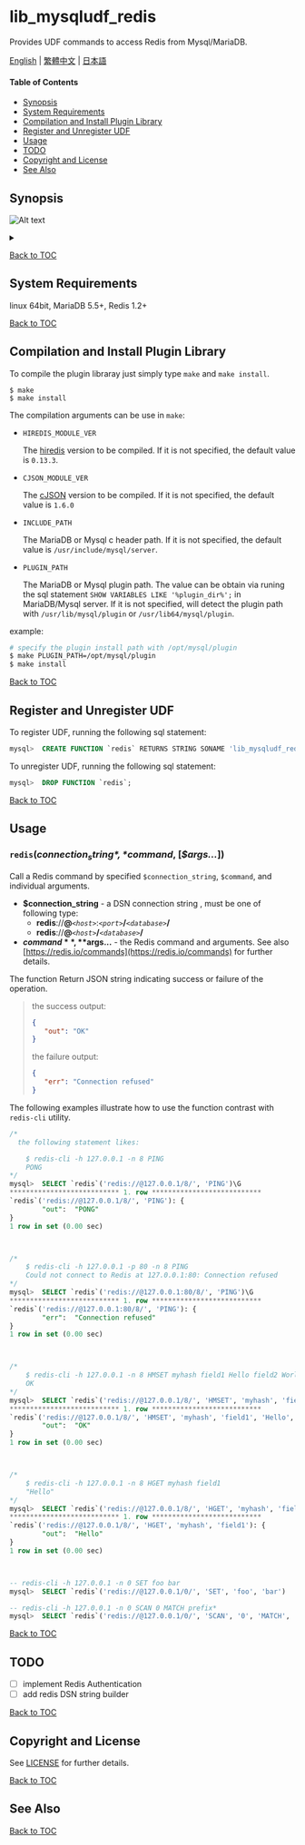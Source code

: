 lib_mysqludf_redis
==================
Provides UDF commands to access Redis from Mysql/MariaDB.

[English](README.md) | [繁體中文](README.hant.md) | [日本語](README.jp.md)


#### Table of Contents
* [Synopsis](#synopsis)
* [System Requirements](#system-requirements)
* [Compilation and Install Plugin Library](#compilation-and-install-plugin-library)
* [Register and Unregister UDF](#register-and-unregister-udf)
* [Usage](#usage)
* [TODO](#todo)
* [Copyright and License](#copyright-and-license)
* [See Also](#see-also)


Synopsis
--------
![Alt text](https://g.gravizo.com/source/figure01?https%3A%2F%2Fraw.githubusercontent.com%2FIdeonella-sakaiensis%2Flib_mysqludf_redis%2Fmaster%2FREADME.md?1)
<details>
<summary></summary>
figure01
  digraph G {
    
    rankdir = "LR";
    size ="8,8";

    edge [
        fontname = "Consolas"
        fontsize = 10
    ];
    MariaDB [
        label = "MariaDB\n(presistence)"
        shape = "box"
    ];
    Redis [
        label = "Redis\n(cached)"
        shape = "box"
    ];

    edge [
        fontcolor = "blue"
        color = "blue"
    ];
    writer;
    writer:e -> MariaDB [
        label="INSERT\nUPDATE\nDELETE"
    ];
    MariaDB -> Redis [
        label = "SET"
    ];

    edge [
        fontcolor = "red"
        color = "red"
    ];
    reader;
    reader:e -> MariaDB [
        label="SELECT"
    ];
    MariaDB -> Redis [
        label = "GET"
    ];
  }
figure01
</details>


[Back to TOC](#table-of-contents)


System Requirements
-------------------
linux 64bit, MariaDB 5.5+, Redis 1.2+

[Back to TOC](#table-of-contents)


Compilation and Install Plugin Library
--------------------------------------
To compile the plugin libraray just simply type `make` and `make install`.
```
$ make
$ make install
```
The compilation arguments can be use in `make`:
* `HIREDIS_MODULE_VER`

  The [hiredis](https://github.com/redis/hiredis) version to be compiled. If it is not specified, the default value is `0.13.3`.

* `CJSON_MODULE_VER`

  The [cJSON](https://github.com/DaveGamble/cJSON) version to be compiled. If it is not specified, the default value is `1.6.0`

* `INCLUDE_PATH`

  The MariaDB or Mysql c header path. If it is not specified, the default value is `/usr/include/mysql/server`.

* `PLUGIN_PATH`

  The MariaDB or Mysql plugin path. The value can be obtain via runing the sql statement `SHOW VARIABLES LIKE '%plugin_dir%';` in MariaDB/Mysql server. If it is not specified, will detect the plugin path with `/usr/lib/mysql/plugin` or `/usr/lib64/mysql/plugin`.

example:
```bash
# specify the plugin install path with /opt/mysql/plugin
$ make PLUGIN_PATH=/opt/mysql/plugin
$ make install
```
[Back to TOC](#table-of-contents)


Register and Unregister UDF
---------------------------
To register UDF, running the following sql statement:
```sql
mysql>  CREATE FUNCTION `redis` RETURNS STRING SONAME 'lib_mysqludf_redis.so';
```
To unregister UDF, running the following sql statement:
```sql
mysql>  DROP FUNCTION `redis`;
```

[Back to TOC](#table-of-contents)


Usage
-----
### `redis`(*$connection_string*,  *$command*,  [*$args...*])

Call a Redis command by specified `$connection_string`, `$command`, and individual arguments.

* **$connection_string** - a DSN connection string , must be one of following type:
  - **redis**://**@**_`<host>`_:_`<port>`_**/**_`<database>`_**/**
  - **redis**://**@**_`<host>`_**/**_`<database>`_**/**
* **$command**, **$args...** - the Redis command and arguments. See also [https://redis.io/commands](https://redis.io/commands) for further details.


The function Return JSON string indicating success or failure of the operation.
> the success output:
> ```json
> {
>    "out": "OK"
> }
> ```
> the failure output:
> ```json
> {
>    "err": "Connection refused"
> }
> ```

The following examples illustrate how to use the function contrast with `redis-cli` utility.
```sql
/*
  the following statement likes:

    $ redis-cli -h 127.0.0.1 -n 8 PING
    PONG
*/
mysql>  SELECT `redis`('redis://@127.0.0.1/8/', 'PING')\G
*************************** 1. row ***************************
`redis`('redis://@127.0.0.1/8/', 'PING'): {
        "out":  "PONG"
}
1 row in set (0.00 sec)



/*
    $ redis-cli -h 127.0.0.1 -p 80 -n 8 PING
    Could not connect to Redis at 127.0.0.1:80: Connection refused
*/
mysql>  SELECT `redis`('redis://@127.0.0.1:80/8/', 'PING')\G
*************************** 1. row ***************************
`redis`('redis://@127.0.0.1:80/8/', 'PING'): {
        "err":  "Connection refused"
}
1 row in set (0.00 sec)



/*
    $ redis-cli -h 127.0.0.1 -n 8 HMSET myhash field1 Hello field2 World
    OK
*/
mysql>  SELECT `redis`('redis://@127.0.0.1/8/', 'HMSET', 'myhash', 'field1', 'Hello', 'field2', 'World')\G
*************************** 1. row ***************************
`redis`('redis://@127.0.0.1/8/', 'HMSET', 'myhash', 'field1', 'Hello', 'field2', 'World'): {
        "out":  "OK"
}
1 row in set (0.00 sec)



/*
    $ redis-cli -h 127.0.0.1 -n 8 HGET myhash field1
    "Hello"
*/
mysql>  SELECT `redis`('redis://@127.0.0.1/8/', 'HGET', 'myhash', 'field1')\G
*************************** 1. row ***************************
`redis`('redis://@127.0.0.1/8/', 'HGET', 'myhash', 'field1'): {
        "out":  "Hello"
}
1 row in set (0.00 sec)



-- redis-cli -h 127.0.0.1 -n 0 SET foo bar
mysql>  SELECT `redis`('redis://@127.0.0.1/0/', 'SET', 'foo', 'bar')

-- redis-cli -h 127.0.0.1 -n 0 SCAN 0 MATCH prefix*
mysql>  SELECT `redis`('redis://@127.0.0.1/0/', 'SCAN', '0', 'MATCH', 'prefix*')
```

[Back to TOC](#table-of-contents)


TODO
----
- [ ] implement Redis Authentication
- [ ] add redis DSN string builder

[Back to TOC](#table-of-contents)


Copyright and License
-------------------
See [LICENSE](LICENSE) for further details.

[Back to TOC](#table-of-contents)


See Also
---------

[Back to TOC](#table-of-contents)
